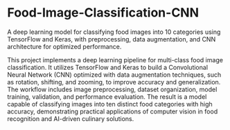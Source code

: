 # Food-Image-Classification-CNN
A deep learning model for classifying food images into 10 categories using TensorFlow and Keras, with preprocessing, data augmentation, and CNN architecture for optimized performance.


This project implements a deep learning pipeline for multi-class food image classification. It utilizes TensorFlow and Keras to build a Convolutional Neural Network (CNN) optimized with data augmentation techniques, such as rotation, shifting, and zooming, to improve accuracy and generalization. The workflow includes image preprocessing, dataset organization, model training, validation, and performance evaluation. The result is a model capable of classifying images into ten distinct food categories with high accuracy, demonstrating practical applications of computer vision in food recognition and AI-driven culinary solutions.
